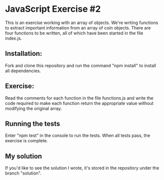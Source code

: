 # JavaScript Exercise #2

This is an exercise working with an array of objects. We're writing functions to extract important information from an array of coin objects. There are four functions to be written, all of which have been started in the file index.js.

## Installation:
Fork and clone this repository and run the command "npm install" to install all dependencies.

## Exercise:
Read the comments for each function in the file functions.js and write the code required to make each function return the appropriate value without modifying the original array.

## Running the tests
Enter "npm test" in the console to run the tests. When all tests pass, the exercise is complete.

## My solution
If you'd like to see the solution I wrote, it's stored in the repository under the branch "solution".
